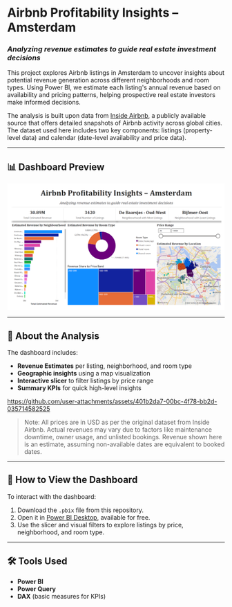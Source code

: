 # Airbnb Profitability Insights – Amsterdam

### *Analyzing revenue estimates to guide real estate investment decisions*

This project explores Airbnb listings in Amsterdam to uncover insights about potential revenue generation across different neighborhoods and room types. Using Power BI, we estimate each listing's annual revenue based on availability and pricing patterns, helping prospective real estate investors make informed decisions.

The analysis is built upon data from [Inside Airbnb](https://insideairbnb.com/get-the-data/), a publicly available source that offers detailed snapshots of Airbnb activity across global cities. The dataset used here includes two key components: listings (property-level data) and calendar (date-level availability and price data).

---

## 📊 Dashboard Preview

![Airbnb Dashboard Screenshot](AirBnb_Dashboard_Screenshot.png)

---

## 🧠 About the Analysis

The dashboard includes:

- **Revenue Estimates** per listing, neighborhood, and room type  
- **Geographic insights** using a map visualization  
- **Interactive slicer** to filter listings by price range  
- **Summary KPIs** for quick high-level insights  

https://github.com/user-attachments/assets/401b2da7-00bc-4f78-bb2d-035714582525

> Note: All prices are in USD as per the original dataset from Inside Airbnb. Actual revenues may vary due to factors like maintenance downtime, owner usage, and unlisted bookings. Revenue shown here is an estimate, assuming non-available dates are equivalent to booked dates.
---

## 📁 How to View the Dashboard

To interact with the dashboard:

1. Download the `.pbix` file from this repository.
2. Open it in [Power BI Desktop](https://powerbi.microsoft.com/desktop/), available for free.
3. Use the slicer and visual filters to explore listings by price, neighborhood, and room type.

---

## 🛠 Tools Used

- **Power BI**
- **Power Query**
- **DAX** (basic measures for KPIs)
